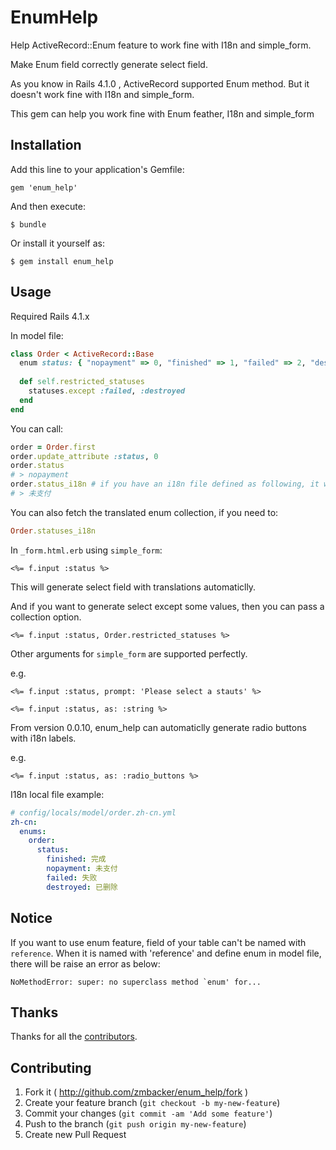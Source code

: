 # EnumHelp

Help ActiveRecord::Enum feature to work fine with I18n and simple_form.

Make Enum field correctly generate select field.

As you know in Rails 4.1.0 , ActiveRecord supported Enum method. But it doesn't work fine with I18n and simple_form.

This gem can help you work fine with Enum feather, I18n and simple_form


## Installation

Add this line to your application's Gemfile:

    gem 'enum_help'

And then execute:

    $ bundle

Or install it yourself as:

    $ gem install enum_help

## Usage


Required Rails 4.1.x

In model file:

```ruby
class Order < ActiveRecord::Base
  enum status: { "nopayment" => 0, "finished" => 1, "failed" => 2, "destroyed" => 3 }
      
  def self.restricted_statuses
    statuses.except :failed, :destroyed
  end
end
```

You can call:

```ruby
order = Order.first
order.update_attribute :status, 0
order.status
# > nopayment
order.status_i18n # if you have an i18n file defined as following, it will return "未支付".
# > 未支付
```

You can also fetch the translated enum collection, if you need to:

```ruby
Order.statuses_i18n
```

In `_form.html.erb` using `simple_form`:

```erb
<%= f.input :status %>
```

This will generate select field with translations automaticlly.

And if you want to generate select except some values, then you can pass a collection option.

```erb
<%= f.input :status, Order.restricted_statuses %>
```

Other arguments for `simple_form` are supported perfectly.

e.g.

```erb
<%= f.input :status, prompt: 'Please select a stauts' %>

<%= f.input :status, as: :string %>
```

From version 0.0.10, enum_help can automaticlly generate radio buttons with i18n labels.

e.g.
```erb
<%= f.input :status, as: :radio_buttons %>
```




I18n local file example:

```yaml
# config/locals/model/order.zh-cn.yml
zh-cn:
  enums:
    order:
      status:
        finished: 完成
        nopayment: 未支付
        failed: 失败
        destroyed: 已删除
```


## Notice
If you want to use enum feature, field of your table can't be named with `reference`.
When it is named with 'reference' and define enum in model file, there will be raise an error as below:

    NoMethodError: super: no superclass method `enum' for...


## Thanks

Thanks for all the [contributors](https://github.com/zmbacker/enum_help/graphs/contributors).

## Contributing

1. Fork it ( http://github.com/zmbacker/enum_help/fork )
2. Create your feature branch (`git checkout -b my-new-feature`)
3. Commit your changes (`git commit -am 'Add some feature'`)
4. Push to the branch (`git push origin my-new-feature`)
5. Create new Pull Request
